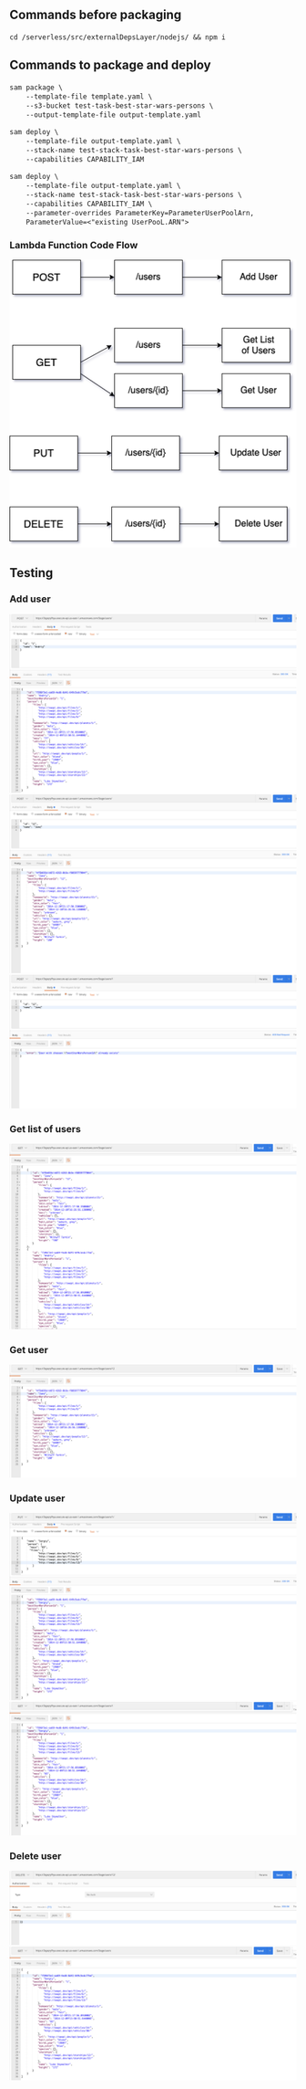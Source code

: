 ## Commands before packaging

```
cd /serverless/src/externalDepsLayer/nodejs/ && npm i
```

## Commands to package and deploy

```
sam package \
    --template-file template.yaml \
    --s3-bucket test-task-best-star-wars-persons \
    --output-template-file output-template.yaml
```

```
sam deploy \
    --template-file output-template.yaml \
    --stack-name test-stack-task-best-star-wars-persons \
    --capabilities CAPABILITY_IAM
```

<!-- sam deploy with ParameterUserPoolArn -->

```
sam deploy \
    --template-file output-template.yaml \
    --stack-name test-stack-task-best-star-wars-persons \
    --capabilities CAPABILITY_IAM \
    --parameter-overrides ParameterKey=ParameterUserPoolArn,
    ParameterValue=<"existing UserPooL.ARN">
```

### Lambda Function Code Flow

![](../img/lambdaFunctionCodeFlow.png)

## Testing

### Add user

![](../img/post1.png)
![](../img/post2.png)
![](../img/post3.png)

### Get list of users

![](../img/get.png)

### Get user

![](../img/get2.png)

### Update user

![](../img/put.png)
![](../img/get3.png)

### Delete user

![](../img/delete.png)
![](../img/get4.png)
